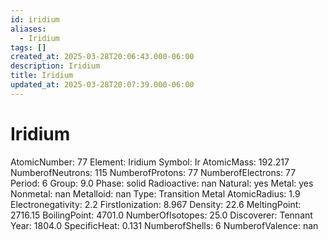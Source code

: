 ```yaml
---
id: iridium
aliases:
  - Iridium
tags: []
created_at: 2025-03-28T20:06:43.000-06:00
description: Iridium
title: Iridium
updated_at: 2025-03-28T20:07:39.000-06:00
---
```


# Iridium
AtomicNumber: 77
Element: Iridium
Symbol: Ir
AtomicMass: 192.217
NumberofNeutrons: 115
NumberofProtons: 77
NumberofElectrons: 77
Period: 6
Group: 9.0
Phase: solid
Radioactive: nan
Natural: yes
Metal: yes
Nonmetal: nan
Metalloid: nan
Type: Transition Metal
AtomicRadius: 1.9
Electronegativity: 2.2
FirstIonization: 8.967
Density: 22.6
MeltingPoint: 2716.15
BoilingPoint: 4701.0
NumberOfIsotopes: 25.0
Discoverer: Tennant
Year: 1804.0
SpecificHeat: 0.131
NumberofShells: 6
NumberofValence: nan

